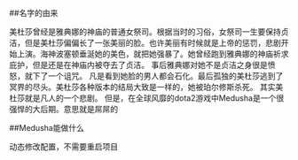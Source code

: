 ##名字的由来

美杜莎曾经是雅典娜的神庙的普通女祭司。根据当时的习俗，女祭司一生要保持贞洁，但是美杜莎偏偏长了一张美丽的脸。也许美丽有时候就是上帝的惩罚，悲剧开始上演。海神波塞顿垂涎她的美色，就把她强暴了。她曾经跑到雅典娜的神庙祈求庇护，但是还是在神庙内被夺去了贞洁。 事后雅典娜对她不是贞洁之身很是愤怒，就下了一个诅咒。 凡是看到她脸的男人都会石化。最后孤独的美杜莎逃到了冥界的尽头。美杜莎各种版本的结局大致是一样的，她被珀尔修斯杀死。 其实美杜莎就是凡人的一个悲剧。
但是，在全球风靡的dota2游戏中Medusha是一个很强悍的大后期。意思就是屌屌的

##Medusha能做什么

动态修改配置，不需要重启项目
